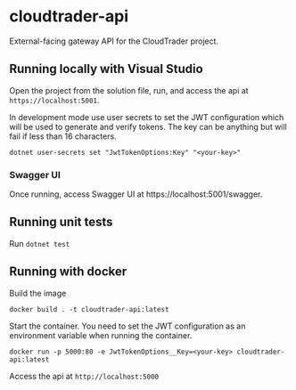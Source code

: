 # cloudtrader-api

External-facing gateway API for the CloudTrader project.

## Running locally with Visual Studio

Open the project from the solution file, run, and access the api at `https://localhost:5001`.

In development mode use user secrets to set the JWT configuration which will be used to generate and verify tokens. The key can be anything but will fail if less than 16 characters.

`dotnet user-secrets set "JwtTokenOptions:Key" "<your-key>"`

### Swagger UI

Once running, access Swagger UI at https://localhost:5001/swagger.

## Running unit tests

Run `dotnet test`

## Running with docker

Build the image

`docker build . -t cloudtrader-api:latest`

Start the container. You need to set the JWT configuration as an environment variable when running the container.

`docker run -p 5000:80 -e JwtTokenOptions__Key=<your-key> cloudtrader-api:latest`

Access the api at `http://localhost:5000`
